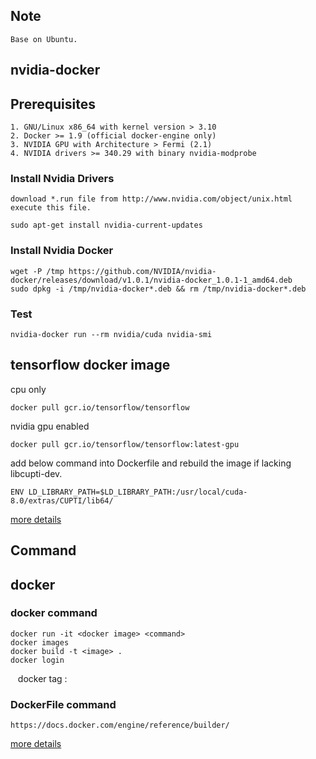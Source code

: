 Note
------------------------
    Base on Ubuntu.


nvidia-docker
-------------------------
## Prerequisites
    1. GNU/Linux x86_64 with kernel version > 3.10
    2. Docker >= 1.9 (official docker-engine only)
    3. NVIDIA GPU with Architecture > Fermi (2.1)
    4. NVIDIA drivers >= 340.29 with binary nvidia-modprobe

### Install Nvidia Drivers
    download *.run file from http://www.nvidia.com/object/unix.html
    execute this file.

    sudo apt-get install nvidia-current-updates

### Install Nvidia Docker
    wget -P /tmp https://github.com/NVIDIA/nvidia-docker/releases/download/v1.0.1/nvidia-docker_1.0.1-1_amd64.deb
    sudo dpkg -i /tmp/nvidia-docker*.deb && rm /tmp/nvidia-docker*.deb

### Test
    nvidia-docker run --rm nvidia/cuda nvidia-smi

tensorflow docker image
----------------------------
cpu only

    docker pull gcr.io/tensorflow/tensorflow

nvidia gpu enabled

    docker pull gcr.io/tensorflow/tensorflow:latest-gpu

add below command into Dockerfile and rebuild the image if lacking libcupti-dev.

    ENV LD_LIBRARY_PATH=$LD_LIBRARY_PATH:/usr/local/cuda-8.0/extras/CUPTI/lib64/

[more details](https://github.com/tensorflow/tensorflow/blob/master/tensorflow/tools/docker/README.md)

Command
-----------------------------

## docker
### docker command
    docker run -it <docker image> <command>
    docker images
    docker build -t <image> .
    docker login
    docker tag <source image> <dest image>:<tag>
### DockerFile command
    https://docs.docker.com/engine/reference/builder/
[more details](https://docs.docker.com/learn/)
